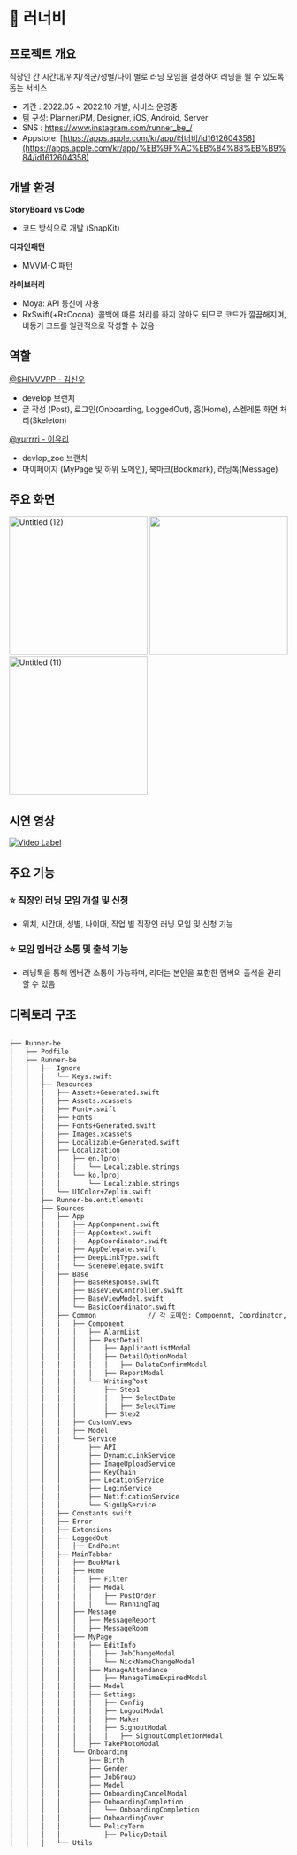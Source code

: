 # 🐝 러너비

## 프로젝트 개요

직장인 간 시간대/위치/직군/성별/나이 별로 러닝 모임을 결성하여 러닝을 뛸 수 있도록 돕는 서비스

- 기간 : 2022.05 ~ 2022.10 개발, 서비스 운영중
- 팀 구성: Planner/PM, Designer, iOS, Android, Server
- SNS : https://www.instagram.com/runner_be_/
- Appstore: [https://apps.apple.com/kr/app/러너비/id1612604358](https://apps.apple.com/kr/app/%EB%9F%AC%EB%84%88%EB%B9%84/id1612604358)

## 개발 환경
**StoryBoard vs Code**

- 코드 방식으로 개발 (SnapKit)

**디자인패턴**

- MVVM-C 패턴

**라이브러리**

- Moya: API 통신에 사용
- RxSwift(+RxCocoa): 콜백에 따른 처리를 하지 않아도 되므로 코드가 깔끔해지며, 비동기 코드를 일관적으로 작성할 수 있음

## 역할

[@SHIVVVPP - 김신우](https://github.com/SHIVVVPP)
- develop 브랜치
- 글 작성 (Post), 로그인(Onboarding, LoggedOut), 홈(Home), 스켈레톤 화면 처리(Skeleton)

[@yurrrri - 이유리](https://github.com/yurrrri)
- devlop_zoe 브랜치
- 마이페이지 (MyPage 및 하위 도메인), 북마크(Bookmark), 러닝톡(Message)

## 주요 화면

<img width="250" alt="Untitled (12)" src="https://github.com/runner-be/RunnerBe-iOS/assets/37764504/fe2dea60-706d-4f7d-912f-1006cf8aa416">
<img width="250" src="https://github.com/runner-be/RunnerBe-iOS/assets/37764504/f8c78a0e-6b7d-48de-83ae-c8bdc07f05e5">
<img width="250" alt="Untitled (11)" src="https://github.com/runner-be/RunnerBe-iOS/assets/37764504/9914e734-f440-40a3-b9a7-021995acb6c5">

## 시연 영상
[![Video Label](http://img.youtube.com/vi/DrHK0fKFR9A/0.jpg)](https://youtu.be/DrHK0fKFR9A)

##  주요 기능

### ⭐️ 직장인 러닝 모임 개설 및 신청
- 위치, 시간대, 성별, 나이대, 직업 별 직장인 러닝 모임 및 신청 기능

### ⭐️ 모임 멤버간 소통 및 출석 기능
- 러닝톡을 통해 멤버간 소통이 가능하며, 리더는 본인을 포함한 멤버의 출석을 관리할 수 있음

## 디렉토리 구조

```bash

├── Runner-be
│   ├── Podfile
│   ├── Runner-be
│   │   ├── Ignore
│   │   │   └── Keys.swift
│   │   ├── Resources
│   │   │   ├── Assets+Generated.swift
│   │   │   ├── Assets.xcassets
│   │   │   ├── Font+.swift
│   │   │   ├── Fonts
│   │   │   ├── Fonts+Generated.swift
│   │   │   ├── Images.xcassets
│   │   │   ├── Localizable+Generated.swift
│   │   │   ├── Localization
│   │   │   │   ├── en.lproj
│   │   │   │   │   └── Localizable.strings
│   │   │   │   └── ko.lproj
│   │   │   │       └── Localizable.strings
│   │   │   └── UIColor+Zeplin.swift
│   │   ├── Runner-be.entitlements
│   │   ├── Sources
│   │   │   ├── App
│   │   │   │   ├── AppComponent.swift
│   │   │   │   ├── AppContext.swift
│   │   │   │   ├── AppCoordinator.swift
│   │   │   │   ├── AppDelegate.swift
│   │   │   │   ├── DeepLinkType.swift
│   │   │   │   └── SceneDelegate.swift
│   │   │   ├── Base
│   │   │   │   ├── BaseResponse.swift
│   │   │   │   ├── BaseViewController.swift
│   │   │   │   ├── BaseViewModel.swift
│   │   │   │   └── BasicCoordinator.swift
│   │   │   ├── Common             // 각 도메인: Compoennt, Coordinator, ViewController, ViewModel로 구성
│   │   │   │   ├── Component
│   │   │   │   │   ├── AlarmList
│   │   │   │   │   ├── PostDetail
│   │   │   │   │   │   ├── ApplicantListModal
│   │   │   │   │   │   ├── DetailOptionModal
│   │   │   │   │   │   │   ├── DeleteConfirmModal
│   │   │   │   │   │   ├── ReportModal
│   │   │   │   │   └── WritingPost
│   │   │   │   │       ├── Step1
│   │   │   │   │       │   ├── SelectDate
│   │   │   │   │       │   ├── SelectTime
│   │   │   │   │       ├── Step2
│   │   │   │   ├── CustomViews
│   │   │   │   ├── Model
│   │   │   │   └── Service
│   │   │   │       ├── API
│   │   │   │       ├── DynamicLinkService
│   │   │   │       ├── ImageUploadService
│   │   │   │       ├── KeyChain
│   │   │   │       ├── LocationService
│   │   │   │       ├── LoginService
│   │   │   │       ├── NotificationService
│   │   │   │       └── SignUpService
│   │   │   ├── Constants.swift
│   │   │   ├── Error
│   │   │   ├── Extensions
│   │   │   ├── LoggedOut
│   │   │   │   ├── EndPoint
│   │   │   ├── MainTabbar
│   │   │   │   ├── BookMark
│   │   │   │   ├── Home
│   │   │   │   │   ├── Filter
│   │   │   │   │   ├── Modal
│   │   │   │   │   │   ├── PostOrder
│   │   │   │   │   │   └── RunningTag
│   │   │   │   ├── Message
│   │   │   │   │   ├── MessageReport
│   │   │   │   │   ├── MessageRoom
│   │   │   │   ├── MyPage
│   │   │   │   │   ├── EditInfo
│   │   │   │   │   │   ├── JobChangeModal
│   │   │   │   │   │   └── NickNameChangeModal
│   │   │   │   │   ├── ManageAttendance
│   │   │   │   │   │   ├── ManageTimeExpiredModal
│   │   │   │   │   ├── Model
│   │   │   │   │   ├── Settings
│   │   │   │   │   │   ├── Config
│   │   │   │   │   │   ├── LogoutModal
│   │   │   │   │   │   ├── Maker
│   │   │   │   │   │   ├── SignoutModal
│   │   │   │   │   │   │   ├── SignoutCompletionModal
│   │   │   │   │   ├── TakePhotoModal
│   │   │   │   └── Onboarding
│   │   │   │       ├── Birth
│   │   │   │       ├── Gender
│   │   │   │       ├── JobGroup
│   │   │   │       ├── Model
│   │   │   │       ├── OnboardingCancelModal
│   │   │   │       ├── OnboardingCompletion
│   │   │   │       │   └── OnboardingCompletion
│   │   │   │       ├── OnboardingCover
│   │   │   │       └── PolicyTerm
│   │   │   │           ├── PolicyDetail
│   │   │   └── Utils
```

